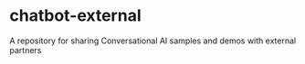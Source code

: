 # chatbot-external
A repository for sharing Conversational AI samples and demos with external partners
